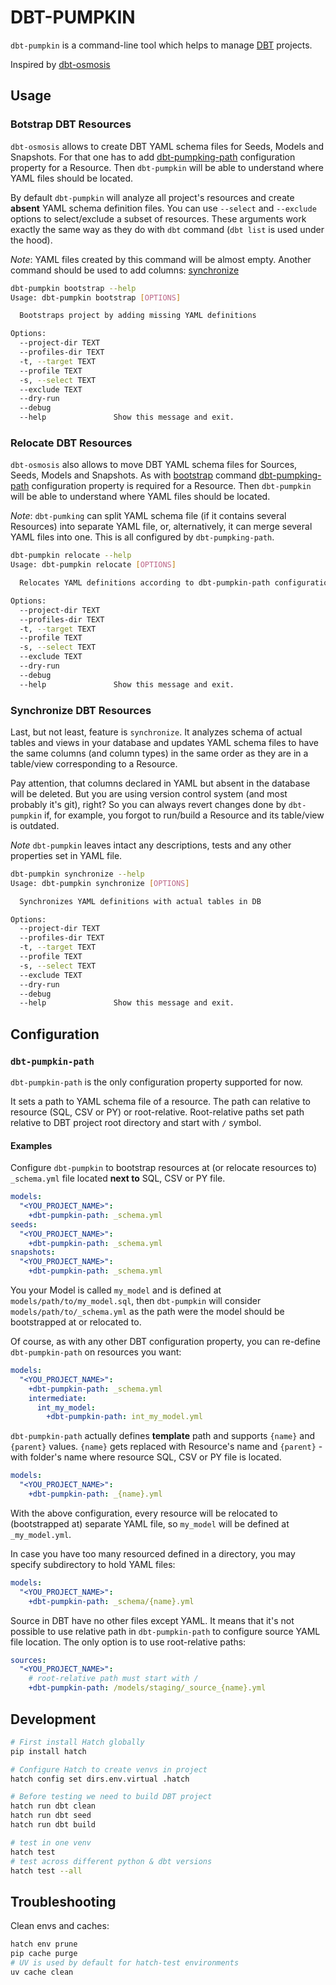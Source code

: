 # DBT-PUMPKIN

`dbt-pumpkin` is a command-line tool which helps to manage [DBT](https://docs.getdbt.com/docs/introduction) projects.

Inspired by [dbt-osmosis](https://z3z1ma.github.io/dbt-osmosis/)

## Usage

### Botstrap DBT Resources

`dbt-osmosis` allows to create DBT YAML schema files for Seeds, Models and Snapshots. For that one has to add
[dbt-pumpking-path](#dbt-pumpkin-path) configuration property for a Resource. Then `dbt-pumpkin` will be able to
understand where YAML files should be located.

By default `dbt-pumpkin` will analyze all project's resources and create **absent** YAML schema definition files. You
can use `--select` and `--exclude` options to select/exclude a subset of resources. These arguments work exactly the
same way as they do with `dbt` command (`dbt list` is used under the hood).

*Note*: YAML files created by this command will be almost empty. Another command should be used to add
columns: [synchronize](#synchronize-dbt-resources)

```sh
dbt-pumpkin bootstrap --help
Usage: dbt-pumpkin bootstrap [OPTIONS]

  Bootstraps project by adding missing YAML definitions

Options:
  --project-dir TEXT
  --profiles-dir TEXT
  -t, --target TEXT
  --profile TEXT
  -s, --select TEXT
  --exclude TEXT
  --dry-run
  --debug
  --help               Show this message and exit.
```

### Relocate DBT Resources

`dbt-osmosis` also allows to move DBT YAML schema files for Sources, Seeds, Models and Snapshots. As
with [bootstrap](#botstrap-dbt-resources) command [dbt-pumpking-path](#dbt-pumpkin-path) configuration property is
required for a Resource. Then `dbt-pumpkin` will be able to understand where YAML files should be located.

*Note*: `dbt-pumking` can split YAML schema file (if it contains several Resources) into separate YAML file, or,
alternatively, it can merge several YAML files into one. This is all configured by `dbt-pumpking-path`.

```sh
dbt-pumpkin relocate --help
Usage: dbt-pumpkin relocate [OPTIONS]

  Relocates YAML definitions according to dbt-pumpkin-path configuration

Options:
  --project-dir TEXT
  --profiles-dir TEXT
  -t, --target TEXT
  --profile TEXT
  -s, --select TEXT
  --exclude TEXT
  --dry-run
  --debug
  --help               Show this message and exit.
```

### Synchronize DBT Resources

Last, but not least, feature is `synchronize`. It analyzes schema of actual tables and views in your database and
updates YAML schema files to have the same columns (and column types) in the same order as they are in a table/view
corresponding to a Resource.

Pay attention, that columns declared in YAML but absent in the database will be deleted. But you are using version
control system (and most probably it's git), right? So you can always revert changes done by `dbt-pumpkin` if, for
example, you forgot to run/build a Resource and its table/view is outdated.

*Note* `dbt-pumpkin` leaves intact any descriptions, tests and any other properties set in YAML file.

```sh
dbt-pumpkin synchronize --help
Usage: dbt-pumpkin synchronize [OPTIONS]

  Synchronizes YAML definitions with actual tables in DB

Options:
  --project-dir TEXT
  --profiles-dir TEXT
  -t, --target TEXT
  --profile TEXT
  -s, --select TEXT
  --exclude TEXT
  --dry-run
  --debug
  --help               Show this message and exit.
```

## Configuration

### `dbt-pumpkin-path`

`dbt-pumpkin-path` is the only configuration property supported for now.

It sets a path to YAML schema file of a resource. The path can relative to resource (SQL, CSV or PY) or root-relative.
Root-relative paths set path relative to DBT project root directory and start with `/` symbol.

#### Examples

Configure `dbt-pumpkin` to bootstrap resources at (or relocate resources to) `_schema.yml` file located **next to**
SQL, CSV or PY file.

```yaml
models:
  "<YOU_PROJECT_NAME>":
    +dbt-pumpkin-path: _schema.yml
seeds:
  "<YOU_PROJECT_NAME>":
    +dbt-pumpkin-path: _schema.yml
snapshots:
  "<YOU_PROJECT_NAME>":
    +dbt-pumpkin-path: _schema.yml
```

You your Model is called `my_model` and is defined at `models/path/to/my_model.sql`, then `dbt-pumpkin` will consider
`models/path/to/_schema.yml` as the path were the model should be bootstrapped at or relocated to.

Of course, as with any other DBT configuration property, you can re-define `dbt-pumpkin-path` on resources you want:

```yaml
models:
  "<YOU_PROJECT_NAME>":
    +dbt-pumpkin-path: _schema.yml
    intermediate:
      int_my_model:
        +dbt-pumpkin-path: int_my_model.yml
```

`dbt-pumpkin-path` actually defines **template** path and supports `{name}` and `{parent}` values. `{name}` gets
replaced with Resource's name and `{parent}` - with folder's name where resource SQL, CSV or PY file is located.

```yaml
models:
  "<YOU_PROJECT_NAME>":
    +dbt-pumpkin-path: _{name}.yml
```

With the above configuration, every resource will be relocated to (bootstrapped at) separate YAML file, so `my_model`
will be defined at `_my_model.yml`.

In case you have too many resourced defined in a directory, you may specify subdirectory to hold YAML files:

```yaml
models:
  "<YOU_PROJECT_NAME>":
    +dbt-pumpkin-path: _schema/{name}.yml
```

Source in DBT have no other files except YAML. It means that it's not possible to use relative path
in `dbt-pumpkin-path` to configure source YAML file location. The only option is to use root-relative paths:


```yaml
sources:
  "<YOU_PROJECT_NAME>":
    # root-relative path must start with /
    +dbt-pumpkin-path: /models/staging/_source_{name}.yml
```

## Development

```sh
# First install Hatch globally
pip install hatch

# Configure Hatch to create venvs in project
hatch config set dirs.env.virtual .hatch

# Before testing we need to build DBT project
hatch run dbt clean
hatch run dbt seed
hatch run dbt build

# test in one venv
hatch test
# test across different python & dbt versions
hatch test --all
```

## Troubleshooting

Clean envs and caches:

```sh
hatch env prune
pip cache purge
# UV is used by default for hatch-test environments
uv cache clean
```
